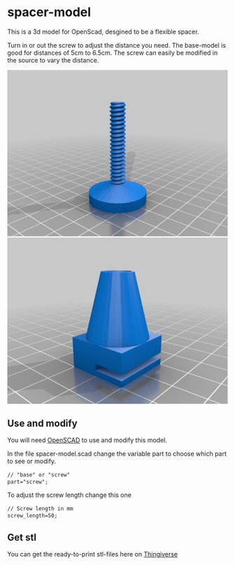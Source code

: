 # spacer-model

This is a 3d model for OpenScad, desgined to be a flexible spacer. 

Turn in or out the screw to adjust the distance you need. The base-model is good for distances of 5cm to 6.5cm. The screw can easily be modified in the source to vary the distance.

![screw](screw.jpg "Screw Example")
![base](base.jpg "Base example")

## Use and modify

You will need [OpenSCAD](http://www.openscad.org "OpenSCAD") to use and modify this model.

In the file spacer-model.scad change the variable part to choose which part to see or modify.

```
// "base" or "screw"
part="screw";

```

To adjust the screw length change this one

```
// Screw length in mm
screw_length=50;
```

## Get stl

You can get the ready-to-print stl-files here
on [Thingiverse](https://www.thingiverse.com/thing:3385677)